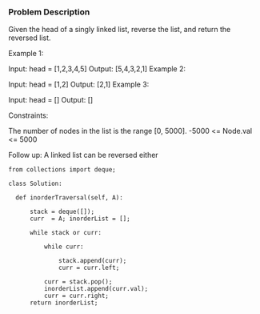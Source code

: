 ### Problem Description 
Given the head of a singly linked list, reverse the list, and return the reversed list.


Example 1:


Input: head = [1,2,3,4,5]
Output: [5,4,3,2,1]
Example 2:


Input: head = [1,2]
Output: [2,1]
Example 3:

Input: head = []
Output: []
 

Constraints:

The number of nodes in the list is the range [0, 5000].
-5000 <= Node.val <= 5000
 

Follow up: A linked list can be reversed either

```
from collections import deque;

class Solution:

  def inorderTraversal(self, A):

      stack = deque([]);
      curr  = A; inorderList = [];
  
      while stack or curr:

          while curr:

              stack.append(curr);
              curr = curr.left;
          
          curr = stack.pop();
          inorderList.append(curr.val);
          curr = curr.right;
      return inorderList;

```

